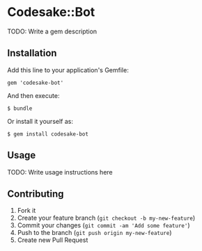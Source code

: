 # Codesake::Bot

TODO: Write a gem description

## Installation

Add this line to your application's Gemfile:

    gem 'codesake-bot'

And then execute:

    $ bundle

Or install it yourself as:

    $ gem install codesake-bot

## Usage

TODO: Write usage instructions here

## Contributing

1. Fork it
2. Create your feature branch (`git checkout -b my-new-feature`)
3. Commit your changes (`git commit -am 'Add some feature'`)
4. Push to the branch (`git push origin my-new-feature`)
5. Create new Pull Request
